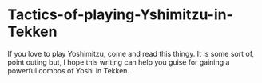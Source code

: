 # Tactics-of-playing-Yshimitzu-in-Tekken
If you love to play Yoshimitzu, come and read this thingy. It is some sort of, point outing but, I hope this writing can help you guise for gaining a powerful combos of Yoshi in Tekken. 
